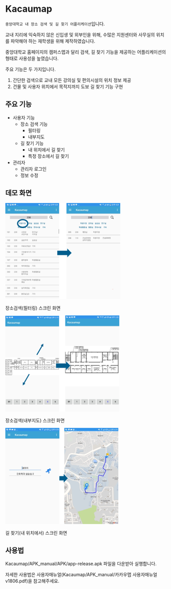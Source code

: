 # Kacaumap
`중앙대학교 내 장소 검색 및 길 찾기 어플리케이션`입니다.

교내 지리에 익숙하지 않은 신입생 및 외부인을 위해, 수많은 지원센터와 사무실의 위치를 파악해야 하는 재학생을 위해 제작하였습니다.

중앙대학교 홈페이지의 캠퍼스맵과 달리 검색, 길 찾기 기능을 제공하는 어플리케이션의 형태로 사용성을 높였습니다.

주요 기능은 두 가지입니다.

1.	간단한 검색으로 교내 모든 강의실 및 편의시설의 위치 정보 제공
2.	건물 및 사용자 위치에서 목적지까지 도보 길 찾기 기능 구현

## 주요 기능
- 사용자 기능
  - 장소 검색 기능
    - 필터링
    - 내부지도
  - 길 찾기 기능
    - 내 위치에서 길 찾기
    - 특정 장소에서 길 찾기
- 관리자
  - 관리자 로그인
  - 정보 수정

## 데모 화면
<img src="images/screen_search.png" height="300"></img>

장소검색(필터링) 스크린 화면

<img src="images/screen_map.png" height="300"></img>

장소검색(내부지도) 스크린 화면

<img src="images/screen_path.png" height="300"></img>

길 찾기(내 위치에서) 스크린 화면

## 사용법
Kacaumap/APK_manual/APK/app-release.apk 파일을 다운받아 실행합니다.

자세한 사용법은 사용자매뉴얼(Kacaumap/APK_manual/카카우맵 사용자매뉴얼 v1806.pdf)을 참고해주세요.
